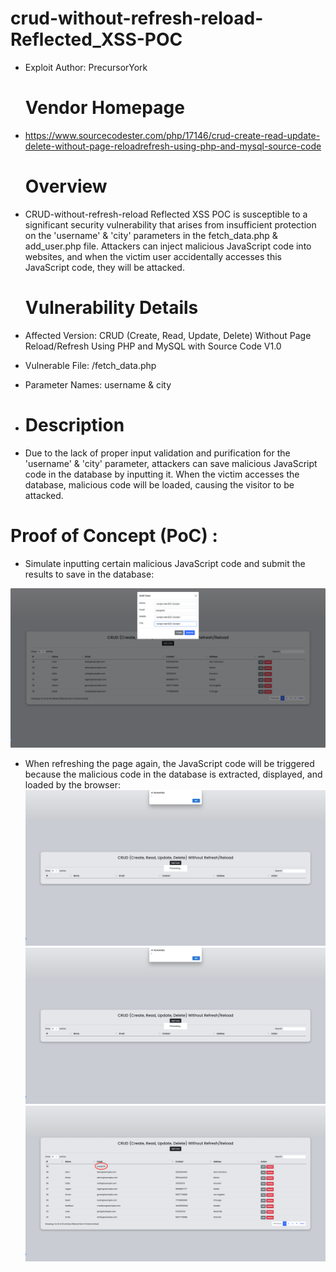 # crud-without-refresh-reload-Reflected_XSS-POC

+ Exploit Author: PrecursorYork
  
  # Vendor Homepage

+ https://www.sourcecodester.com/php/17146/crud-create-read-update-delete-without-page-reloadrefresh-using-php-and-mysql-source-code
  
  # Overview

+ CRUD-without-refresh-reload Reflected XSS POC is susceptible to a significant security vulnerability that arises from insufficient protection on the 'username' & 'city' parameters in the fetch_data.php & add_user.php file. Attackers can inject malicious JavaScript code into websites, and when the victim user accidentally accesses this JavaScript code, they will be attacked.
  
  # Vulnerability Details

+ Affected Version: CRUD (Create, Read, Update, Delete) Without Page Reload/Refresh Using PHP and MySQL with Source Code V1.0

+ Vulnerable File: /fetch_data.php

+ Parameter Names: username & city

+ # Description

+ Due to the lack of proper input validation and purification for the 'username' & 'city' parameter, attackers can save malicious JavaScript code in the database by inputting it. When the victim accesses the database, malicious code will be loaded, causing the visitor to be attacked.

# Proof of Concept (PoC) :

+ Simulate inputting certain malicious JavaScript code and submit the results to save in the database:

![image](https://github.com/PrecursorYork/crud-without-refresh-reload-Reflected_XSS-POC/raw/main/1.png)

+ When refreshing the page again, the JavaScript code will be triggered because the malicious code in the database is extracted, displayed, and loaded by the browser:
  ![image](https://github.com/PrecursorYork/crud-without-refresh-reload-Reflected_XSS-POC/raw/main/2.png)
  ![image](https://github.com/PrecursorYork/crud-without-refresh-reload-Reflected_XSS-POC/raw/main/3.png)
  ![image](https://github.com/PrecursorYork/crud-without-refresh-reload-Reflected_XSS-POC/raw/main/4.png)
